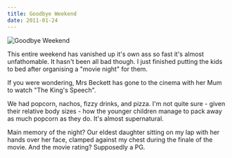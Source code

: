 ```yaml
---
title: Goodbye Weekend
date: 2011-01-24
---
```


![Goodbye Weekend](https://source.unsplash.com/X6cChncECA8/1600x900)

This entire weekend has vanished up it's own ass so fast it's almost unfathomable. It hasn't been all bad though. I just finished putting the kids to bed after organising a "movie night" for them.

If you were wondering, Mrs Beckett has gone to the cinema with her Mum to watch "The King's Speech".

We had popcorn, nachos, fizzy drinks, and pizza. I'm not quite sure - given their relative body sizes - how the younger children manage to pack away as much popcorn as they do. It's almost supernatural.

Main memory of the night? Our eldest daughter sitting on my lap with her hands over her face, clamped against my chest during the finale of the movie. And the movie rating? Supposedly a PG.